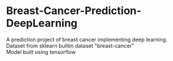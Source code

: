 # Breast-Cancer-Prediction-DeepLearning
A prediction project of breast cancer implementing deep learning.\
Dataset from sklearn builtin dataset "breast-cancer"\
Model built using tensorflow
